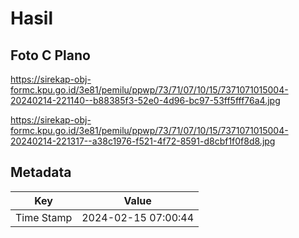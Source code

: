 # Hasil

## Foto C Plano

https://sirekap-obj-formc.kpu.go.id/3e81/pemilu/ppwp/73/71/07/10/15/7371071015004-20240214-221140--b88385f3-52e0-4d96-bc97-53ff5fff76a4.jpg

https://sirekap-obj-formc.kpu.go.id/3e81/pemilu/ppwp/73/71/07/10/15/7371071015004-20240214-221317--a38c1976-f521-4f72-8591-d8cbf1f0f8d8.jpg


## Metadata

| Key        | Value               |
| ---------- | ------------------- |
| Time Stamp | 2024-02-15 07:00:44 |



